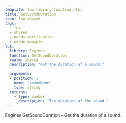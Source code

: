 ```yaml
---
template: lua-library-function.html
title: GetSoundDuration
icon: lua-shared
tags:
  - lua
  - shared
  - needs-verification
  - needs-example
lua:
  library: Engines
  function: GetSoundDuration
  realm: shared
  description: "Get the duration of a sound."
  
  arguments:
  - position: 1
    name: "soundName"
    type: string
  returns:
    - type: number
      description: "The duration of the sound."
---
```


<div class="lua__search__keywords">
Engines.GetSoundDuration &#x2013; Get the duration of a sound.
</div>
